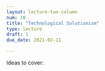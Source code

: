 ```yaml
---
layout: lecture-two-column
num: 10
title: "Technological Solutionism"
type: lecture
draft: 1
due_date: 2021-02-11

---
```


Ideas to cover: 
